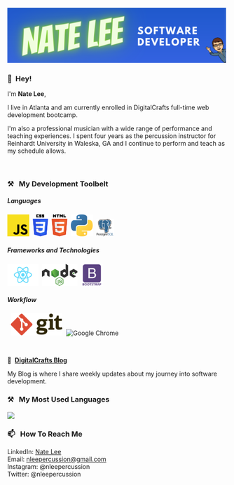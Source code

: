 ![Header](https://github.com/natelee3/natelee3/blob/main/readme-banner.png "Header")

### 👋&nbsp;&nbsp;Hey!

I'm **Nate Lee**, 

I live in Atlanta and am currently enrolled in DigitalCrafts full-time web development bootcamp. 

I'm also a professional musician with a wide range of performance and teaching experiences. I spent four years as the percussion instructor for Reinhardt University in Waleska, GA and I continue to perform and teach as my schedule allows.
<br><br><br>

### ⚒&nbsp;&nbsp;&nbsp;My Development Toolbelt
<h5> Languages </h5>
<p float="left">
  <img alt="JavaScript" title="JavaScript" src="https://github.com/natelee3/natelee3/blob/main/javascript.svg" height="50">&nbsp;
  <img alt="CSS" title="CSS" src="https://github.com/natelee3/natelee3/blob/main/css-3.svg" height="50">&nbsp;
  <img alt="HTML" title="HTML" src="https://github.com/natelee3/natelee3/blob/main/html-5.svg" height="50">&nbsp;           
  <img alt="Python" title="Python" src="https://github.com/natelee3/natelee3/blob/main/python.svg" height="50">&nbsp;
  <img alt="PostgreSQL title="PostgreSQL" src="https://raw.githubusercontent.com/devicons/devicon/master/icons/postgresql/postgresql-original-wordmark.svg" height="40">&nbsp;
</p>
<h5> Frameworks and Technologies</h5>
<p float="left">
  <img alt="React" title="React" src="https://github.com/natelee3/natelee3/blob/main/React-icon.svg" height="50">&nbsp;
  <img alt="Node.js" title="Node.js" src="https://github.com/natelee3/natelee3/blob/main/nodejs.svg" height="50">&nbsp;
  <img alt="Bootstrap" title="Bootstrap" src="https://raw.githubusercontent.com/devicons/devicon/master/icons/bootstrap/bootstrap-plain-wordmark.svg" height="50">&nbsp;
<p>
<h5> Workflow </h5>
<p float="left>                                                                                                          
  <img alt="VS Code" title="VS Code" src="https://github.com/devicons/devicon/master/icons/vscode/vscode-original-wordmark.svg" height="50">&nbsp;
  <img alt="Git" title="Git" src="https://github.com/natelee3/natelee3/blob/main/git.svg" height="50">&nbsp;
  <img alt="Google Chrome" title="Google Chrome" src="https://user-images.githubusercontent.com/1680157/87443745-47fd3c00-c5cc-11ea-878f-44f34572775e.png" height="50">&nbsp;
</p><br>


📝&nbsp;&nbsp;**[DigitalCrafts Blog](http://github.com/natelee3/blog_posts)**

My Blog is where I share weekly updates about my journey into software development. 


### ⚒&nbsp;&nbsp;&nbsp;My Most Used Languages
<a href="https://github.com/natelee3/natelee3">
  <img align="center" src="https://github-readme-stats.vercel.app/api/top-langs/?username=natelee3&hide=java,html,tex&title_color=ffffff&text_color=c9cacc&icon_color=2bbc8a&bg_color=1d1f21&langs_count=3" />
</a>

### 📫&nbsp;&nbsp;&nbsp;How To Reach Me

LinkedIn: <a href="https://www.linkedin.com/in/nate-lee3"/>Nate Lee</a><br>
Email: nleepercussion@gmail.com<br>
Instagram: @nleepercussion<br>
Twitter: @nleepercussion

